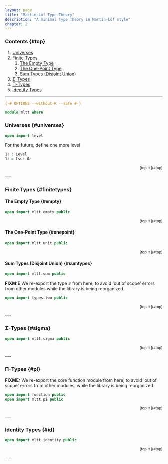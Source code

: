 ```yaml
---
layout: page
title: "Martin-Löf Type Theory"
description: "A minimal Type Theory in Martin-Löf style"
chapter: 2
---
```


### Contents {#top}

1. [Universes](#universes)
1. [Finite Types](#finitetypes)
   1. [The Empty Type](#empty)
   1. [The One-Point Type](#onepoint)
   1. [Sum Types (Disjoint Union)](#sumtypes)
1. [Σ-Types](#sigma)
1. [Π-Types](#pi)
1. [Identity Types](#id)

--------------------------------------------------------

```agda
{-# OPTIONS --without-K --safe #-}

module mltt where
```

### Universes {#universes}

```agda
open import level
```
For the future, define one more level
```agda
1ℓ : Level
1ℓ = lsuc 0ℓ
```

<p style="font-size: smaller; text-align: right">[top ⇑](#top)</p>
---

### Finite Types {#finitetypes}

#### The Empty Type {#empty}

```agda
open import mltt.empty public
```
<p style="font-size: smaller; text-align: right">[top ⇑](#top)</p>

#### The One-Point Type {#onepoint}

```agda
open import mltt.unit public
```
<p style="font-size: smaller; text-align: right">[top ⇑](#top)</p>


#### Sum Types (Disjoint Union) {#sumtypes}

```agda
open import mltt.sum public
```

**FIXM:E** We re-export the type 𝟚 from here, to avoid 'out of scope'
errors from other modules while the library is being reorganized.

```agda
open import types.two public
```

<p style="font-size: smaller; text-align: right">[top ⇑](#top)</p>
---

### Σ-Types {#sigma}

```agda
open import mltt.sigma public
```

<p style="font-size: smaller; text-align: right">[top ⇑](#top)</p>
---

### Π-Types {#pi}

**FIXME:** We re-export the core function module from here, to avoid
'out of scope' errors from other modules, while the library is being
reorganized.

```agda
open import function public
open import mltt.pi public
```

<p style="font-size: smaller; text-align: right">[top ⇑](#top)</p>
---

### Identity Types {#id}

```agda
open import mltt.identity public
```
<p style="font-size: smaller; text-align: right">[top ⇑](#top)</p>
---
